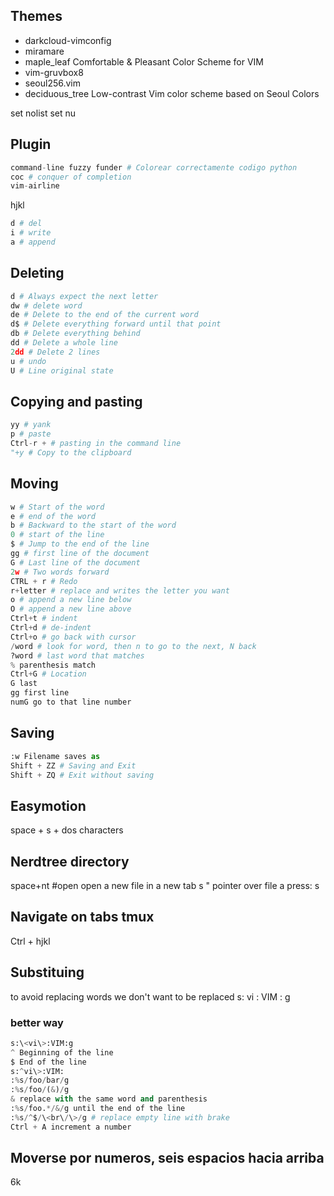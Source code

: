 ## Themes
- darkcloud-vimconfig
- miramare
- maple_leaf Comfortable & Pleasant Color Scheme for VIM
- vim-gruvbox8
- seoul256.vim
- deciduous_tree Low-contrast Vim color scheme based on Seoul Colors

set nolist
set nu

## Plugin
```python
command-line fuzzy funder # Colorear correctamente codigo python
coc # conquer of completion
vim-airline
```
hjkl
```python
d # del
i # write
a # append
```
## Deleting
```python
d # Always expect the next letter
dw # delete word
de # Delete to the end of the current word
d$ # Delete everything forward until that point
db # Delete everything behind
dd # Delete a whole line
2dd # Delete 2 lines
u # undo
U # Line original state
```
## Copying and pasting
```python
yy # yank
p # paste
Ctrl-r + # pasting in the command line
"+y # Copy to the clipboard
```
## Moving
```python
w # Start of the word
e # end of the word
b # Backward to the start of the word
0 # start of the line
$ # Jump to the end of the line
gg # first line of the document
G # Last line of the document
2w # Two words forward
CTRL + r # Redo
r+letter # replace and writes the letter you want
o # append a new line below
O # append a new line above
Ctrl+t # indent
Ctrl+d # de-indent
Ctrl+o # go back with cursor
/word # look for word, then n to go to the next, N back
?word # last word that matches
% parenthesis match
Ctrl+G # Location
G last
gg first line
numG go to that line number
```
## Saving
```python
:w Filename saves as
Shift + ZZ # Saving and Exit
Shift + ZQ # Exit without saving
```
## Easymotion
space + s + dos characters 

## Nerdtree directory
space+nt #open
open a new file in a new tab
s
" pointer over file a press:
s

## Navigate on tabs tmux
Ctrl + hjkl

## Substituing
to avoid replacing words we don't want to be replaced
s: vi : VIM : g 

### better way
```python
s:\<vi\>:VIM:g
^ Beginning of the line
$ End of the line
s:^vi\>:VIM:
:%s/foo/bar/g
:%s/foo/(&)/g
& replace with the same word and parenthesis
:%s/foo.*/&/g until the end of the line
:%s/^$/\<br\/\>/g # replace empty line with brake
Ctrl + A increment a number
```
##  Moverse por numeros, seis espacios hacia arriba
6k
